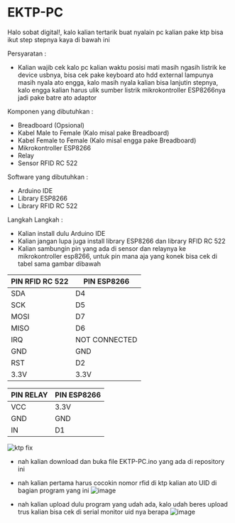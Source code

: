 # EKTP-PC
Halo sobat digital!, kalo kalian tertarik buat nyalain pc kalian pake ktp bisa ikut step stepnya kaya di bawah ini

Persyaratan :
- Kalian wajib cek kalo pc kalian waktu posisi mati masih ngasih listrik ke device usbnya, bisa cek pake keyboard ato hdd external lampunya masih nyala ato engga, kalo masih nyala kalian bisa lanjutin stepnya, kalo engga kalian harus ulik sumber listrik mikrokontroller ESP8266nya jadi pake batre ato adaptor

Komponen yang dibutuhkan :
- Breadboard (Opsional)
- Kabel Male to Female (Kalo misal pake Breadboard)
- Kabel Female to Female (Kalo misal engga pake Breadboard)
- Mikrokontroller ESP8266
- Relay
- Sensor RFID RC 522

Software yang dibutuhkan : 
- Arduino IDE
- Library ESP8266
- Library RFID RC 522

Langkah Langkah :
- Kalian install dulu Arduino IDE
- Kalian jangan lupa juga install library ESP8266 dan library RFID RC 522
- Kalian sambungin pin yang ada di sensor dan relaynya ke mikrokontroller esp8266, untuk pin mana aja yang konek bisa cek di tabel sama gambar dibawah

| PIN RFID RC 522 | PIN ESP8266 |
| --- | --- |
| SDA  | D4  |
| SCK  | D5  |
| MOSI  | D7  |
| MISO  | D6  |
| IRQ  | NOT CONNECTED  |
| GND  | GND  |
| RST | D2  |
| 3.3V  | 3.3V  |

| PIN RELAY  | PIN ESP8266 |
| --- | --- |
| VCC  | 3.3V  |
| GND  | GND  |
| IN  | D1  |

![ktp fix](https://github.com/ngulikom/EKTP-PC/assets/147029014/b10f41c8-8209-454b-89ba-a2f591f8b81b)

- nah kalian download dan buka file EKTP-PC.ino yang ada di repository ini
- nah kalian pertama harus cocokin nomor rfid di ktp kalian ato UID di bagian program yang ini
![image](https://github.com/ngulikom/EKTP-PC/assets/147029014/01b7f76a-73a0-40ec-b4c6-6a2753dcdba7)

- nah kalian upload dulu program yang udah ada, kalo udah beres upload trus kalian bisa cek di serial monitor uid nya berapa
![image](https://github.com/ngulikom/EKTP-PC/assets/147029014/e60692f1-6fe7-4415-a434-53ec37f00367)


